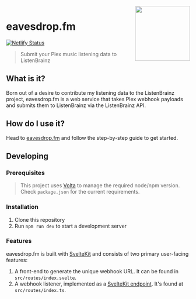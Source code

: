 <img src="https://eavesdrop.fm/list-music-solid.svg" align="right" width="150" />

# eavesdrop.fm

[![Netlify Status](https://api.netlify.com/api/v1/badges/79338f19-0931-4659-8f93-65a53c138f67/deploy-status)](https://app.netlify.com/sites/eavesdropfm/deploys)

> Submit your Plex music listening data to ListenBrainz

## What is it?

Born out of a desire to contribute my listening data to the ListenBrainz project, eavesdrop.fm is a web service that takes Plex webhook payloads and submits them to ListenBrainz via the ListenBrainz API.

## How do I use it?

Head to [eavesdrop.fm](https://eavesdrop.fm) and follow the step-by-step guide to get started.

## Developing

### Prerequisites

> This project uses [Volta](https://volta.sh/) to manage the required node/npm version. Check `package.json` for the current requirements.

### Installation

1. Clone this repository
2. Run `npm run dev` to start a development server

### Features

eavesdrop.fm is built with [SvelteKit](https://kit.svelte.dev/) and consists of two primary user-facing features:

1. A front-end to generate the unique webhook URL. It can be found in `src/routes/index.svelte`.
2. A webhook listener, implemented as a [SvelteKit endpoint](https://kit.svelte.dev/docs/routing#endpoints). It's found at `src/routes/index.ts`.
